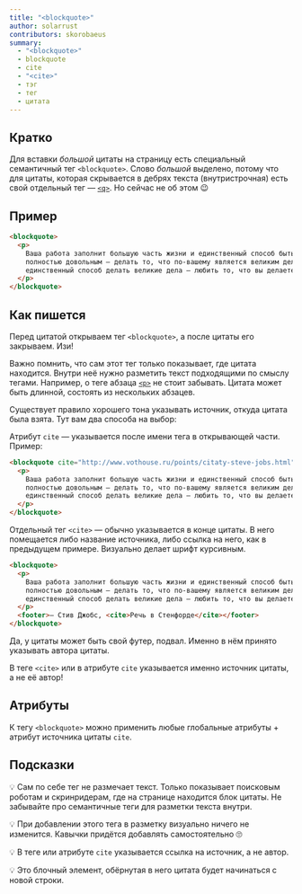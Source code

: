 ```yaml
---
title: "<blockquote>"
author: solarrust
contributors: skorobaeus
summary:
  - "<blockquote>"
  - blockquote
  - cite
  - "<cite>"
  - тэг
  - тег
  - цитата
---
```


## Кратко

Для вставки _большой_ цитаты на страницу есть специальный семантичный тег `<blockquote>`. Слово _большой_ выделено, потому что для цитаты, которая скрывается в дебрях текста (внутристрочная) есть свой отдельный тег — [`<q>`](/html/doka/q). Но сейчас не об этом 😉

## Пример

```html
<blockquote>
  <p>
    Ваша работа заполнит большую часть жизни и единственный способ быть
    полностью довольным — делать то, что по-вашему является великим делом. И
    единственный способ делать великие дела — любить то, что вы делаете.
  </p>
</blockquote>
```

## Как пишется

Перед цитатой открываем тег `<blockquote>`, а после цитаты его закрываем. Изи!

Важно помнить, что сам этот тег только показывает, где цитата находится. Внутри неё нужно разметить текст подходящими по смыслу тегами. Например, о теге абзаца [`<p>`](/html/doka/p) не стоит забывать. Цитата может быть длинной, состоять из нескольких абзацев.

Существует правило хорошего тона указывать источник, откуда цитата была взята. Тут вам два способа на выбор:

Атрибут `cite` — указывается после имени тега в открывающей части. Пример:

```html
<blockquote cite="http://www.vothouse.ru/points/citaty-steve-jobs.html">
  <p>
    Ваша работа заполнит большую часть жизни и единственный способ быть
    полностью довольным — делать то, что по-вашему является великим делом. И
    единственный способ делать великие дела — любить то, что вы делаете.
  </p>
</blockquote>
```

Отдельный тег `<cite>` — обычно указывается в конце цитаты. В него помещается либо название источника, либо ссылка на него, как в предыдущем примере. Визуально делает шрифт курсивным.

```html
<blockquote>
  <p>
    Ваша работа заполнит большую часть жизни и единственный способ быть
    полностью довольным — делать то, что по-вашему является великим делом. И
    единственный способ делать великие дела — любить то, что вы делаете.
  </p>
  <footer>— Стив Джобс, <cite>Речь в Стенфорде</cite></footer>
</blockquote>
```

Да, у цитаты может быть свой футер, подвал. Именно в нём принято указывать автора цитаты.

В теге `<cite>` или в атрибуте `cite` указывается именно источник цитаты, а не её автор!

## Атрибуты

К тегу `<blockquote>` можно применить любые глобальные атрибуты + атрибут источника цитаты `cite`.

## Подсказки

💡 Сам по себе тег не размечает текст. Только показывает поисковым роботам и скринридерам, где на странице находится блок цитаты. Не забывайте про семантичные теги для разметки текста внутри.

💡 При добавлении этого тега в разметку визуально ничего не изменится. Кавычки придётся добавлять самостоятельно 🙄

💡 В теге или атрибуте `cite` указывается ссылка на источник, а не автор.

💡 Это блочный элемент, обёрнутая в него цитата будет начинаться с новой строки.
